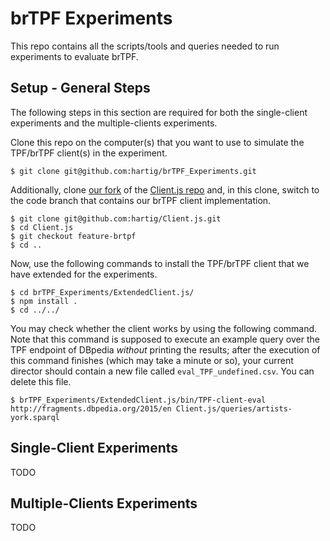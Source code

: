 # brTPF Experiments
This repo contains all the scripts/tools and queries needed to run experiments to evaluate brTPF.

## Setup - General Steps
The following steps in this section are required for both the single-client experiments and the multiple-clients experiments.

Clone this repo on the computer(s) that you want to use to simulate the TPF/brTPF client(s) in the experiment.
```
$ git clone git@github.com:hartig/brTPF_Experiments.git
```
Additionally, clone [our fork](https://github.com/hartig/Client.js) of the [Client.js repo](https://github.com/LinkedDataFragments/Client.js) and, in this clone, switch to the code branch that contains our brTPF client implementation.
```
$ git clone git@github.com:hartig/Client.js.git
$ cd Client.js
$ git checkout feature-brtpf
$ cd ..
```
Now, use the following commands to install the TPF/brTPF client that we have extended for the experiments.
```
$ cd brTPF_Experiments/ExtendedClient.js/
$ npm install .
$ cd ../../
```
You may check whether the client works by using the following command. Note that this command is supposed to execute an example query over the TPF endpoint of DBpedia *without* printing the results; after the execution of this command finishes (which may take a minute or so), your current director should contain a new file called `eval_TPF_undefined.csv`. You can delete this file.
```
$ brTPF_Experiments/ExtendedClient.js/bin/TPF-client-eval http://fragments.dbpedia.org/2015/en Client.js/queries/artists-york.sparql
```

## Single-Client Experiments

TODO

## Multiple-Clients Experiments

TODO
